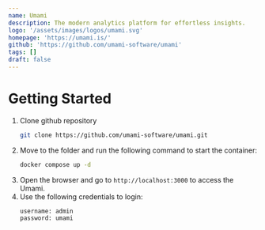 ```yaml
---
name: Umami
description: The modern analytics platform for effortless insights.
logo: '/assets/images/logos/umami.svg'
homepage: 'https://umami.is/'
github: 'https://github.com/umami-software/umami'
tags: []
draft: false
---
```


# Getting Started

1. Clone github repository
    ```bash
    git clone https://github.com/umami-software/umami.git
    ```
2. Move to the folder and run the following command to start the container:
    ```bash
    docker compose up -d
    ```
3. Open the browser and go to `http://localhost:3000` to access the Umami.
4. Use the following credentials to login:
    ```
    username: admin
    password: umami
    ```
